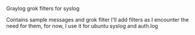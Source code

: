 Graylog grok filters for syslog

Contains sample messages and grok filter
I'll add filters as I encounter the need for them, for now, I use it for ubuntu syslog and auth.log
